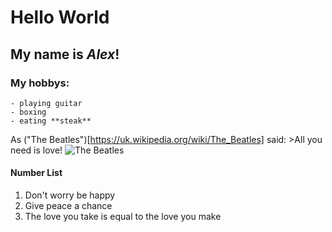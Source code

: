 # Hello World
## My name is *Alex*!
### My hobbys:
    - playing guitar
    - boxing
    - eating **steak**

As ("The Beatles")[https://uk.wikipedia.org/wiki/The_Beatles] said: 
    >All you need is love!
![The Beatles](https://uk.wikipedia.org/wiki/The_Beatles#/media/%D0%A4%D0%B0%D0%B9%D0%BB:The_Fabs.JPG)
#### Number List
1. Don't worry be happy
1. Give peace a chance
1. The love you take is equal to the love you make


